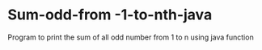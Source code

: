 # Sum-odd-from -1-to-nth-java
Program to print the sum of all odd number from 1 to n using java function
